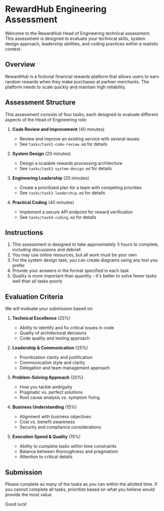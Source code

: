 # RewardHub Engineering Assessment

Welcome to the RewardHub Head of Engineering technical assessment. This assessment is designed to evaluate your technical skills, system design approach, leadership abilities, and coding practices within a realistic context.

## Overview

RewardHub is a fictional financial rewards platform that allows users to earn random rewards when they make purchases at partner merchants. The platform needs to scale quickly and maintain high reliability.

## Assessment Structure

This assessment consists of four tasks, each designed to evaluate different aspects of the Head of Engineering role:

1. **Code Review and Improvement** (40 minutes)
   - Review and improve an existing service with several issues
   - See `tasks/task1-code-review.md` for details

2. **System Design** (20 minutes)
   - Design a scalable rewards processing architecture
   - See `tasks/task2-system-design.md` for details

3. **Engineering Leadership** (20 minutes)
   - Create a prioritized plan for a team with competing priorities
   - See `tasks/task3-leadership.md` for details

4. **Practical Coding** (40 minutes)
   - Implement a secure API endpoint for reward verification
   - See `tasks/task4-coding.md` for details

## Instructions

1. This assessment is designed to take approximately 3 hours to complete, including discussions and debrief.
2. You may use online resources, but all work must be your own
3. For the system design task, you can create diagrams using any tool you prefer
4. Provide your answers in the format specified in each task
5. Quality is more important than quantity - it's better to solve fewer tasks well than all tasks poorly

## Evaluation Criteria

We will evaluate your submission based on:

1. **Technical Excellence** (25%)
   - Ability to identify and fix critical issues in code
   - Quality of architectural decisions
   - Code quality and testing approach

2. **Leadership & Communication** (25%)
   - Prioritization clarity and justification
   - Communication style and clarity
   - Delegation and team management approach

3. **Problem-Solving Approach** (20%)
   - How you tackle ambiguity
   - Pragmatic vs. perfect solutions
   - Root cause analysis vs. symptom fixing

4. **Business Understanding** (15%)
   - Alignment with business objectives
   - Cost vs. benefit awareness
   - Security and compliance considerations

5. **Execution Speed & Quality** (15%)
   - Ability to complete tasks within time constraints
   - Balance between thoroughness and pragmatism
   - Attention to critical details

## Submission

Please complete as many of the tasks as you can within the allotted time. If you cannot complete all tasks, prioritize based on what you believe would provide the most value.

Good luck!
